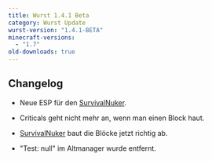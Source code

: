 ```yaml
---
title: Wurst 1.4.1 Beta
category: Wurst Update
wurst-version: "1.4.1-BETA"
minecraft-versions:
  - "1.7"
old-downloads: true
---
```

## Changelog

- Neue ESP für den [SurvivalNuker](https://wiki.wurstclient.net/nuker).

- Criticals geht nicht mehr an, wenn man einen Block haut.

- [SurvivalNuker](https://wiki.wurstclient.net/nuker) baut die Blöcke jetzt richtig ab.

- "Test: null" im Altmanager wurde entfernt.
